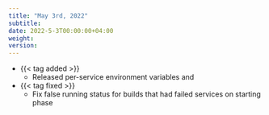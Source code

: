 ```yaml
---
title: "May 3rd, 2022"
subtitle:
date: 2022-5-3T00:00:00+04:00
weight:
version:
---
```


- {{< tag added >}}
  - Released per-service environment variables and 
- {{< tag fixed >}}
  - Fix false running status for builds that had failed services on starting phase
